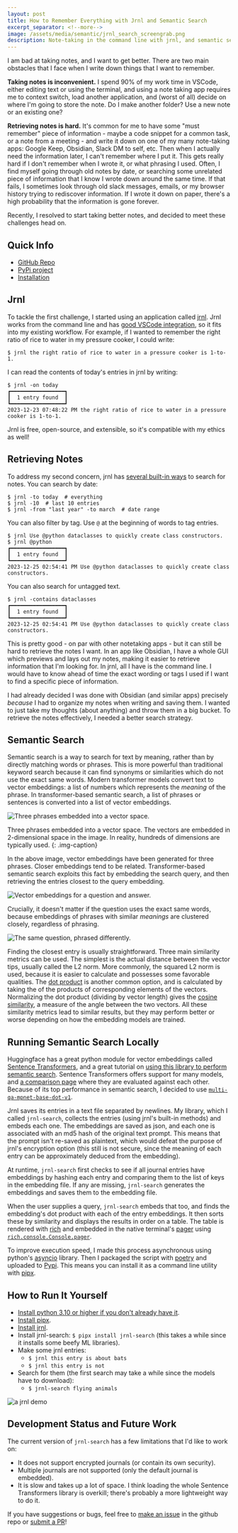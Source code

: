 ```yaml
---
layout: post
title: How to Remember Everything with Jrnl and Semantic Search
excerpt_separator: <!--more-->
image: /assets/media/semantic/jrnl_search_screengrab.png
description: Note-taking in the command line with jrnl, and semantic search with Huggingface Sentence Transformers.
---
```


I am bad at taking notes, and I want to get better. There are two main obstacles that I face when I write down things that I want to remember. <!--more-->

**Taking notes is inconvenient.** I spend 90% of my work time in VSCode, either editing text or using the terminal, and using a note taking app requires me to context switch, load another application, and (worst of all) decide on where I'm going to store the note. Do I make another folder? Use a new note or an existing one?

**Retrieving notes is hard.** It's common for me to have some "must remember" piece of information - maybe a code snippet for a common task, or a note from a meeting - and write it down on one of my many note-taking apps: Google Keep, Obsidian, Slack DM to self, etc. Then when I actually need the information later, I can't remember where I put it. This gets really hard if I don't remember when I wrote it, or what phrasing I used. Often, I find myself going through old notes by date, or searching some unrelated piece of information that I know I wrote down around the same time. If that fails, I sometimes look through old slack messages, emails, or my browser history trying to rediscover information. If I wrote it down on paper, there's a high probability that the information is gone forever.

Recently, I resolved to start taking better notes, and decided to meet these challenges head on.

## Quick Info

- [GitHub Repo](https://github.com/cckolon/jrnl-search/)
- [PyPi project](https://pypi.org/project/jrnl-search/)
- [Installation](#how-to-run-it-yourself)

## Jrnl

To tackle the first challenge, I started using an application called [jrnl](https://jrnl.sh/en/stable/). Jrnl works from the command line and has [good VSCode integration](https://jrnl.sh/en/stable/external-editors/#visual-studio-code), so it fits into my existing workflow. For example, if I wanted to remember the right ratio of rice to water in my pressure cooker, I could write:

<!--Override to remove formatting from "to"-->
<div class="language-shell highlighter-rouge"><div class="highlight"><pre class="highlight"><code><span class="nv">$ </span>jrnl the right ratio of rice to water in a pressure cooker is 1-to-1.
</code></pre></div></div>

I can read the contents of today's entries in jrnl by writing:

<div class="language-shell highlighter-rouge"><div class="highlight"><pre class="highlight"><code><span class="nv">$ </span>jrnl <span class="nt">-on</span> today
┏━━━━━━━━━━━━━━━━━┓
┃  1 entry found  ┃
┗━━━━━━━━━━━━━━━━━┛
2023-12-23 07:48:22 PM the right ratio of rice to water in a pressure cooker is 1-to-1.
</code></pre></div></div>

Jrnl is free, open-source, and extensible, so it's compatible with my ethics as well!

## Retrieving Notes

To address my second concern, jrnl has [several built-in ways](https://jrnl.sh/en/stable/usage/#viewing-and-searching-entries) to search for notes. You can search by date:

```shell
$ jrnl -to today  # everything
$ jrnl -10  # last 10 entries
$ jrnl -from "last year" -to march  # date range
```

You can also filter by tag. Use `@` at the beginning of words to tag entries.

```shell
$ jrnl Use @python dataclasses to quickly create class constructors.
$ jrnl @python
┏━━━━━━━━━━━━━━━━━┓
┃  1 entry found  ┃
┗━━━━━━━━━━━━━━━━━┛
2023-12-25 02:54:41 PM Use @python dataclasses to quickly create class constructors.
```

You can also search for untagged text.

```shell
$ jrnl -contains dataclasses
┏━━━━━━━━━━━━━━━━━┓
┃  1 entry found  ┃
┗━━━━━━━━━━━━━━━━━┛
2023-12-25 02:54:41 PM Use @python dataclasses to quickly create class constructors.
```

This is pretty good - on par with other notetaking apps - but it can still be hard to retrieve the notes I want. In an app like Obsidian, I have a whole GUI which previews and lays out my notes, making it easier to retrieve information that I'm looking for. In jrnl, all I have is the command line. I would have to know ahead of time the exact wording or tags I used if I want to find a specific piece of information.

I had already decided I was done with Obsidian (and similar apps) precisely *because* I had to organize my notes when writing and saving them. I wanted to just take my thoughts (about anything) and throw them in a big bucket. To retrieve the notes effectively, I needed a better search strategy.

## Semantic Search

Semantic search is a way to search for text by meaning, rather than by directly matching words or phrases. This is more powerful than traditional keyword search because it can find synonyms or similarities which do not use the exact same words. Modern transformer models convert text to vector embeddings: a list of numbers which represents the *meaning* of the phrase. In transformer-based semantic search, a list of phrases or sentences is converted into a list of vector embeddings.

![Three phrases embedded into a vector space.](/assets/media/semantic/embeddings.png)

Three phrases embedded into a vector space. The vectors are embedded in 2-dimensional space in the image. In reality, hundreds of dimensions are typically used.
{: .img-caption}

In the above image, vector embeddings have been generated for three phrases. Closer embeddings tend to be related. Transformer-based semantic search exploits this fact by embedding the search query, and then retrieving the entries closest to the query embedding.

![Vector embeddings for a question and answer.](/assets/media/semantic/questionembedding.png)

Crucially, it doesn't matter if the question uses the exact same words, because embeddings of phrases with similar *meanings* are clustered closely, regardless of phrasing.

![The same question, phrased differently.](/assets/media/semantic/phrasing.png)

Finding the closest entry is usually straightforward. Three main similarity metrics can be used. The simplest is the actual distance between the vector tips, usually called the L2 norm. More commonly, the squared L2 norm is used, because it is easier to calculate and possesses some favorable qualities. The [dot product](https://en.wikipedia.org/wiki/Dot_product) is another common option, and is calculated by taking the of the products of corresponding elements of the vectors. Normalizing the dot product (dividing by vector length) gives the [cosine similarity](https://en.wikipedia.org/wiki/Cosine_similarity), a measure of the angle between the two vectors. All these similarity metrics lead to similar results, but they may perform better or worse depending on how the embedding models are trained.

## Running Semantic Search Locally

Huggingface has a great python module for vector embeddings called [Sentence Transformers](https://huggingface.co/sentence-transformers), and a great tutorial on [using this library to perform semantic search](https://huggingface.co/learn/nlp-course/chapter5/6?fw=tf). Sentence Transformers offers support for many models, and [a comparison page](https://www.sbert.net/docs/pretrained_models.html#model-overview) where they are evaluated against each other. Because of its top performance in semantic search, I decided to use [`multi-qa-mpnet-base-dot-v1`](https://huggingface.co/sentence-transformers/multi-qa-mpnet-base-dot-v1).

Jrnl saves its entries in a text file separated by newlines. My library, which I called `jrnl-search`, collects the entries (using jrnl's built-in methods) and embeds each one. The embeddings are saved as json, and each one is associated with an md5 hash of the original text prompt. This means that the prompt isn't re-saved as plaintext, which would defeat the purpose of jrnl's encryption option (this still is not secure, since the meaning of each entry can be approximately deduced from the embedding).

At runtime, `jrnl-search` first checks to see if all journal entries have embeddings by hashing each entry and comparing them to the list of keys in the embedding file. If any are missing, `jrnl-search` generates the embeddings and saves them to the embedding file.

When the user supplies a query, `jrnl-search` embeds that too, and finds the embedding's dot product with each of the entry embeddings. It then sorts these by similarity and displays the results in order on a table. The table is rendered with [rich](https://github.com/Textualize/rich) and embedded in the native terminal's [pager](https://en.wikipedia.org/wiki/Terminal_pager) using [`rich.console.Console.pager`](https://rich.readthedocs.io/en/stable/reference/console.html?highlight=pager#rich.console.Console.pager).

To improve execution speed, I made this process asynchronous using python's [asyncio](https://docs.python.org/3/library/asyncio.html) library. Then I packaged the script with [poetry](https://python-poetry.org/) and uploaded to [Pypi](https://pypi.org/). This means you can install it as a command line utility with [pipx](https://pipx.pypa.io/stable/installation/).

## How to Run It Yourself

- [Install python 3.10 or higher if you don't already have it](https://wiki.python.org/moin/BeginnersGuide/Download).
- [Install pipx](https://pipx.pypa.io/stable/installation/).
- [Install jrnl](https://jrnl.sh/en/stable/installation/).
- Install jrnl-search: `$ pipx install jrnl-search` (this takes a while since it installs some beefy ML libraries).
- Make some jrnl entries:
  - `$ jrnl this entry is about bats`
  - `$ jrnl this entry is not`
- Search for them (the first search may take a while since the models have to download):
  - `$ jrnl-search flying animals`

![a jrnl demo](/assets/media/semantic/jrnl_search.gif)

## Development Status and Future Work

The current version of `jrnl-search` has a few limitations that I'd like to work on:

- It does not support encrypted journals (or contain its own security).
- Multiple journals are not supported (only the default journal is embedded).
- It is slow and takes up a lot of space. I think loading the whole Sentence Transformers library is overkill; there's probably a more lightweight way to do it.

If you have suggestions or bugs, feel free to [make an issue](https://github.com/cckolon/jrnl-search/issues/new) in the github repo or [submit a PR](https://github.com/cckolon/jrnl-search/pulls)!
